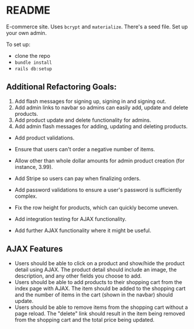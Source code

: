 # README

E-commerce site. Uses `bcrypt` and `materialize`. There's a seed file. Set up your own admin.

To set up:

* clone the repo
* `bundle install`
* `rails db:setup`

## Additional Refactoring Goals:
1. Add flash messages for signing up, signing in and signing out.
1. Add admin links to navbar so admins can easily add, update and delete products.
1. Add product update and delete functionality for admins.
1. Add admin flash messages for adding, updating and deleting products.

* Add product validations.

* Ensure that users can't order a negative number of items.
* Allow other than whole dollar amounts for admin product creation (for instance, 3.99).
* Add Stripe so users can pay when finalizing orders.
* Add password validations to ensure a user's password is sufficiently complex.
* Fix the row height for products, which can quickly become uneven.
* Add integration testing for AJAX functionality.
* Add further AJAX functionality where it might be useful.

## AJAX Features
* Users should be able to click on a product and show/hide the product detail using AJAX. The product detail should include an image, the description, and any other fields you choose to add.
* Users should be able to add products to their shopping cart from the index page with AJAX. The item should be added to the shopping cart and the number of items in the cart (shown in the navbar) should update.
* Users should be able to remove items from the shopping cart without a page reload. The "delete" link should result in the item being removed from the shopping cart and the total price being updated.
